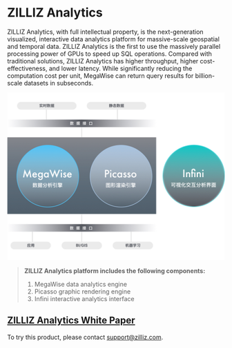 # ZILLIZ Analytics

ZILLIZ Analytics, with full intellectual property, is the next-generation visualized, interactive data analytics platform for massive-scale geospatial and temporal data. ZILLIZ Analytics is the first to use the massively parallel processing power of GPUs to speed up SQL operations. Compared with traditional solutions, ZILLIZ Analytics has higher throughput, higher cost-effectiveness, and lower latency. While significantly reducing the computation cost per unit, MegaWise can return query results for billion-scale datasets in subseconds.

![InfiniAnalytics](./assets/InfiniAnalytics.jpg)

> **ZILLIZ Analytics platform includes the following components:**
> 1. MegaWise data analytics engine
> 2. Picasso graphic rendering engine
> 3. Infini interactive analytics interface


## [ZILLIZ Analytics White Paper](white_paper.md)

To try this product, please contact support@zilliz.com.
